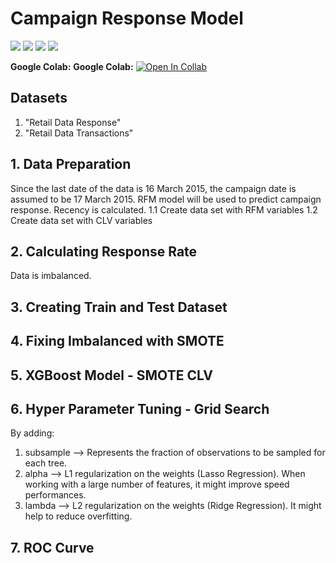# Campaign Response Model

[![](https://img.shields.io/badge/-Logistic--Regression-brightgreen)](#) [![](https://img.shields.io/badge/-XGBoost-brightgreen)](#) [![](https://img.shields.io/badge/-Python-brightgreen)](#) [![](https://img.shields.io/badge/-Google--Colab-brightgreen)](#) 

**Google Colab:** **Google Colab:** [![Open In Collab](https://colab.research.google.com/assets/colab-badge.svg)](https://colab.research.google.com/drive/10SerbQKeCaJ-6413X1CZHWMz5iGJvRLG#scrollTo=PZj402q7JEqm)

## Datasets
1. "Retail Data Response"
2. "Retail Data Transactions"

## 1. Data Preparation
Since the last date of the data is 16 March 2015, the campaign date is assumed to be 17 March 2015.
RFM model will be used to predict campaign response. Recency is calculated.
1.1 Create data set with RFM variables
1.2 Create data set with CLV variables

## 2. Calculating Response Rate
Data is imbalanced.


## 3. Creating Train and Test Dataset

## 4. Fixing Imbalanced with SMOTE

## 5. XGBoost Model - SMOTE CLV

## 6. Hyper Parameter Tuning - Grid Search
By adding:
1. subsample --> Represents the fraction of observations to be sampled for each tree.
2. alpha --> L1 regularization on the weights (Lasso Regression). When working with a large number of features, it might improve speed performances.
3. lambda --> L2 regularization on the weights (Ridge Regression). It might help to reduce overfitting.

## 7. ROC Curve

